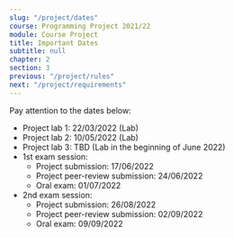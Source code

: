 ```yaml
---
slug: "/project/dates"
course: Programming Project 2021/22
module: Course Project
title: Important Dates
subtitle: null
chapter: 2
section: 3
previous: "/project/rules"
next: "/project/requirements"
---
```


Pay attention to the dates below:

- Project lab 1: 22/03/2022 (Lab)
- Project lab 2: 10/05/2022 (Lab)
- Project lab 3: TBD (Lab in the beginning of June 2022)
- 1st exam session:
  - Project submission: 17/06/2022
  - Project peer-review submission: 24/06/2022
  - Oral exam: 01/07/2022
- 2nd exam session:
  - Project submission: 26/08/2022
  - Project peer-review submission: 02/09/2022
  - Oral exam: 09/09/2022
